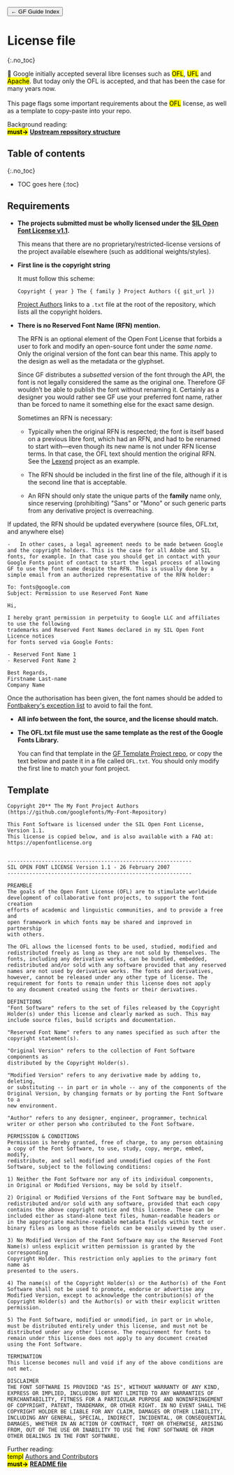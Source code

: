 <link href="style.css" rel="stylesheet">

<a href="./index"><button class="button button-i">&larr; GF Guide Index</button></a>

# License file
{:.no_toc}

<div class="callout">

🐰 Google initially accepted several libre licenses such as <mark class="grey">OFL</mark>, <mark class="grey">UFL</mark> and <mark class="grey">Apache</mark>.
But today only the OFL is accepted, and that has been the case for many years now.
<br><br>
This page flags some important requirements about the <mark class="grey">OFL</mark> license, as well as a template to copy-paste into your repo.

</div>

<div class="context-reading">
    Background reading:<br>
    <mark class="green"><b>must&rarr;</b></mark> <a href="./upstream" style="font-weight:bold">Upstream repository structure</a>
</div>

## Table of contents
{:.no_toc}
* TOC goes here
{:toc}

## Requirements

-   **The projects submitted must be wholly licensed under the [SIL Open Font License v1.1](http://scripts.sil.org/OFL).**

    This means that there are no proprietary/restricted-license versions of the project available elsewhere (such as additional weights/styles).

-   **First line is the copyright string**

    It must follow this scheme:

    `Copyright { year } The { family } Project Authors ({ git_url })`

    [Project Authors](authors.md) links to a `.txt` file at the root of the repository, which lists all the copyright holders.

-   **There is no Reserved Font Name (RFN) mention.**

    The RFN is an optional element of the Open Font License that forbids a user to fork and modify an open-source font under the *same name*. Only the original version of the font can bear this name. This apply to the design as well as the metadata or the glyphset.

    Since GF distributes a *subsetted* version of the font through the API, the font is not legally considered the same as the original one. Therefore GF wouldn’t be able to publish the font without renaming it. Certainly as a designer you would rather see GF use your preferred font name, rather than be forced to name it something else for the exact same design.

    Sometimes an RFN is necessary:

    -   Typically when the original RFN is respected; the font is itself based on a previous libre font, which had an RFN, and had to be renamed to start with—even though its new name is not under RFN license terms. In that case, the OFL text should mention the original RFN. See the [Lexend](https://github.com/googlefonts/lexend/blob/main/OFL.txt) project as an example.
 
    -   The RFN should be included in the first line of the file, although if it is the second line that is acceptable.
 
    -   An RFN should only state the unique parts of the **family** name only, since reserving (prohibiting) "Sans" or "Mono" or such generic parts from any derivative project is overreaching.

If updated, the RFN should be updated everywhere (source files, OFL.txt, and anywhere else)
    
    -   In other cases, a legal agreement needs to be made between Google and the copyright holders. This is the case for all Adobe and SIL fonts, for example. In that case you should get in contact with your Google Fonts point of contact to start the legal process of allowing GF to use the font name despite the RFN. This is usually done by a simple email from an authorized representative of the RFN holder:

``` code
To: fonts@google.com
Subject: Permission to use Reserved Font Name 

Hi,

I hereby grant permission in perpetuity to Google LLC and affiliates to use the following 
trademarks and Reserved Font Names declared in my SIL Open Font Licence notices 
for fonts served via Google Fonts:

- Reserved Font Name 1
- Reserved Font Name 2

Best Regards,
Firstname Last-name
Company Name 
```

Once the authorisation has been given, the font names should be added to [Fontbakery's exception list](https://github.com/googlefonts/fontbakery/blob/main/Lib/fontbakery/data/googlefonts/reserved_font_name_exceptions.txt) to avoid to fail the font.

-   **All info between the font, the source, and the license should match.**
-   **The OFL.txt file must use the same template as the rest of the Google Fonts Library.**

    You can find that template in the [GF Template Project repo](https://github.com/googlefonts/Unified-Font-Repository/blob/main/OFL.txt), or copy the text below and paste it in a file called `OFL.txt`. You should only modify the first line to match your font project.

## Template

``` code
Copyright 20** The My Font Project Authors (https://github.com/googlefonts/My-Font-Repository)

This Font Software is licensed under the SIL Open Font License, Version 1.1.
This license is copied below, and is also available with a FAQ at:
https://openfontlicense.org


-----------------------------------------------------------
SIL OPEN FONT LICENSE Version 1.1 - 26 February 2007
-----------------------------------------------------------

PREAMBLE
The goals of the Open Font License (OFL) are to stimulate worldwide
development of collaborative font projects, to support the font creation
efforts of academic and linguistic communities, and to provide a free and
open framework in which fonts may be shared and improved in partnership
with others.

The OFL allows the licensed fonts to be used, studied, modified and
redistributed freely as long as they are not sold by themselves. The
fonts, including any derivative works, can be bundled, embedded, 
redistributed and/or sold with any software provided that any reserved
names are not used by derivative works. The fonts and derivatives,
however, cannot be released under any other type of license. The
requirement for fonts to remain under this license does not apply
to any document created using the fonts or their derivatives.

DEFINITIONS
"Font Software" refers to the set of files released by the Copyright
Holder(s) under this license and clearly marked as such. This may
include source files, build scripts and documentation.

"Reserved Font Name" refers to any names specified as such after the
copyright statement(s).

"Original Version" refers to the collection of Font Software components as
distributed by the Copyright Holder(s).

"Modified Version" refers to any derivative made by adding to, deleting,
or substituting -- in part or in whole -- any of the components of the
Original Version, by changing formats or by porting the Font Software to a
new environment.

"Author" refers to any designer, engineer, programmer, technical
writer or other person who contributed to the Font Software.

PERMISSION & CONDITIONS
Permission is hereby granted, free of charge, to any person obtaining
a copy of the Font Software, to use, study, copy, merge, embed, modify,
redistribute, and sell modified and unmodified copies of the Font
Software, subject to the following conditions:

1) Neither the Font Software nor any of its individual components,
in Original or Modified Versions, may be sold by itself.

2) Original or Modified Versions of the Font Software may be bundled,
redistributed and/or sold with any software, provided that each copy
contains the above copyright notice and this license. These can be
included either as stand-alone text files, human-readable headers or
in the appropriate machine-readable metadata fields within text or
binary files as long as those fields can be easily viewed by the user.

3) No Modified Version of the Font Software may use the Reserved Font
Name(s) unless explicit written permission is granted by the corresponding
Copyright Holder. This restriction only applies to the primary font name as
presented to the users.

4) The name(s) of the Copyright Holder(s) or the Author(s) of the Font
Software shall not be used to promote, endorse or advertise any
Modified Version, except to acknowledge the contribution(s) of the
Copyright Holder(s) and the Author(s) or with their explicit written
permission.

5) The Font Software, modified or unmodified, in part or in whole,
must be distributed entirely under this license, and must not be
distributed under any other license. The requirement for fonts to
remain under this license does not apply to any document created
using the Font Software.

TERMINATION
This license becomes null and void if any of the above conditions are
not met.

DISCLAIMER
THE FONT SOFTWARE IS PROVIDED "AS IS", WITHOUT WARRANTY OF ANY KIND,
EXPRESS OR IMPLIED, INCLUDING BUT NOT LIMITED TO ANY WARRANTIES OF
MERCHANTABILITY, FITNESS FOR A PARTICULAR PURPOSE AND NONINFRINGEMENT
OF COPYRIGHT, PATENT, TRADEMARK, OR OTHER RIGHT. IN NO EVENT SHALL THE
COPYRIGHT HOLDER BE LIABLE FOR ANY CLAIM, DAMAGES OR OTHER LIABILITY,
INCLUDING ANY GENERAL, SPECIAL, INDIRECT, INCIDENTAL, OR CONSEQUENTIAL
DAMAGES, WHETHER IN AN ACTION OF CONTRACT, TORT OR OTHERWISE, ARISING
FROM, OUT OF THE USE OR INABILITY TO USE THE FONT SOFTWARE OR FROM
OTHER DEALINGS IN THE FONT SOFTWARE.
```


<div class="next-reading">
    Further reading:<br>
    <mark class="grey">templ</mark> <a href="./authors">Authors and Contributors</a>
    <br>
    <mark class="green"><b>must&rarr;</b></mark> <a href="./readme" style="font-weight:bold">README file</a>
</div>
